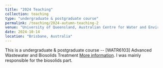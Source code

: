 ```yaml
---
title: "2024 Teaching"
collection: teaching
type: "undergraduate & postgraduate course"
permalink: /teaching/2024-autumn-teaching-2
venue: "University of Queensland, Australian Centre for Water and Environmental Biotechnology"
date: 2024-10-14
location: "Brisbane, Australia"
---
```


This is a undergraduate & postgraduate course -- [WATR6103] Advanced Wastewater and Biosolids Treatment [More information](https://programs-courses.uq.edu.au/course.html?course_code=WATR6103). I was mainly responsible for the biosolids part.

